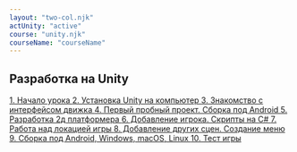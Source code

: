 ```yaml
---
layout: "two-col.njk"
actUnity: "active"
course: "unity.njk"
courseName: "courseName"
---
```


<div class="list-group">
    <h2 class="title">Разработка на Unity</h2>
    <a href="1" class="list-group-item list-group-item-action" aria-label="Урок номер 1">
        1. Начало урока
    </a>
    <a href="#" class="list-group-item list-group-item-action" aria-label="Урок номер 2">
        2. Установка Unity на компьютер
    </a>
    <a href="#" class="list-group-item list-group-item-action" aria-label="Урок номер 3">
        3. Знакомство с интерфейсом движка
    </a>
    <a href="#" class="list-group-item list-group-item-action" aria-label="Урок номер 4">
        4. Первый пробный проект. Сборка под Android
    </a>
    <a href="#" class="list-group-item list-group-item-action" aria-label="Урок номер 5">
        5. Разработка 2д платформера
    </a>
    <a href="#" class="list-group-item list-group-item-action" aria-label="Урок номер 6">
        6. Добавление игрока. Скрипты на C#
    </a>
    <a href="#" class="list-group-item list-group-item-action" aria-label="Урок номер 7">
        7. Работа над локацией игры
    </a>
    <a href="#" class="list-group-item list-group-item-action" aria-label="Урок номер 8">
        8. Добавление других сцен. Создание меню
    </a>
    <a href="#" class="list-group-item list-group-item-action" aria-label="Урок номер 9">
        9. Сборка под Android, Windows, macOS, Linux
    </a>
    <a href="#" class="list-group-item list-group-item-action" aria-label="Урок номер 10">
        10. Тест игры
    </a>
</div>
